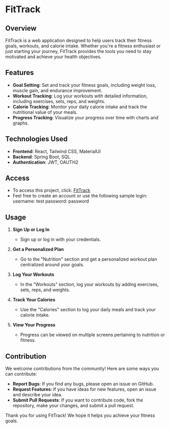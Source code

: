 # FitTrack

## Overview

FitTrack is a web application designed to help users track their fitness goals, workouts, and calorie intake. Whether you're a fitness enthusiast or just starting your journey, FitTrack provides the tools you need to stay motivated and achieve your health objectives.

## Features

- **Goal Setting**: Set and track your fitness goals, including weight loss, muscle gain, and endurance improvement.
- **Workout Tracking**: Log your workouts with detailed information, including exercises, sets, reps, and weights.
- **Calorie Tracking**: Monitor your daily calorie intake and track the nutritional value of your meals.
- **Progress Tracking**: Visualize your progress over time with charts and graphs.

## Technologies Used

- **Frontend**: React, Tailwind CSS, MaterialUI
- **Backend**: Spring Boot, SQL
- **Authentication**: JWT, OAUTH2
  
## Access

- To access this project, click: [FitTrack](http://fitttrack.com/)
- Feel free to create an account or use the following sample login:
          username: test
          password: password
  
  
## Usage

1. **Sign Up or Log In**

   - Sign up or log in with your credentials.

2. **Get a Personalized Plan**

   - Go to the "Nutrition" section and get a personalized workout plan centralized around your goals.

3. **Log Your Workouts**

   - In the "Workouts" section, log your workouts by adding exercises, sets, reps, and weights.

4. **Track Your Calories**

   - Use the "Calories" section to log your daily meals and track your calorie intake.

5. **View Your Progress**

   - Progress can be viewed on multiple screens pertaining to nutrition or fitness.


## Contribution

We welcome contributions from the community! Here are some ways you can contribute:

- **Report Bugs**: If you find any bugs, please open an issue on GitHub.
- **Request Features**: If you have ideas for new features, open an issue and describe your idea.
- **Submit Pull Requests**: If you want to contribute code, fork the repository, make your changes, and submit a pull request.

Thank you for using FitTrack! We hope it helps you achieve your fitness goals.
